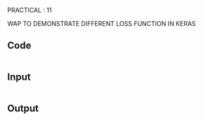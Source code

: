 PRACTICAL : 11

WAP TO DEMONSTRATE DIFFERENT LOSS FUNCTION IN KERAS
## Code

```
```

## Input

```

```

## Output

```

```